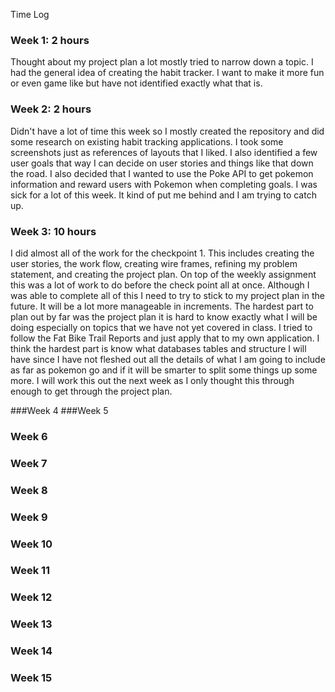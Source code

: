 Time Log
<br />
### Week 1: 2 hours 
Thought about my project plan a lot mostly tried to narrow down a topic. I had 
the general idea of creating the habit tracker. I want to make it more fun or even 
game like but have not identified exactly what that is. 
### Week 2: 2 hours
Didn't have a lot of time this week so I mostly created the repository and did some
research on existing habit tracking applications. I took some screenshots just as references of layouts
that I liked. I also identified a few user goals that way I can decide on user stories and things like 
that down the road. I also decided that I wanted to use the Poke API to get pokemon information and 
reward users with Pokemon when completing goals. I was sick for a lot of this week. It kind of put me 
behind and I am trying to catch up. 
### Week 3: 10 hours 
I did almost all of the work for the checkpoint 1. This includes creating the user stories, the
 work flow, creating wire frames, refining my problem statement, and creating the project plan. On top of 
 the weekly assignment this was a lot of work to do before the check point all at once. Although I was
 able to complete all of this I need to try to stick to my project plan in the future. It will be a lot 
 more manageable in increments. The hardest part to plan out by far was the project plan it is hard to know
 exactly what I will be doing especially on topics that we have not yet covered in class. I tried to 
 follow the Fat Bike Trail Reports and just apply that to my own application. I think the hardest part is 
 know what databases tables and structure I will have since I have not fleshed out all the details of what
 I am going to include as far as pokemon go and if it will be smarter to split some things up some more. I 
 will work this out the next week as I only thought this through enough to get through the project plan. 

###Week 4
###Week 5
### Week 6
### Week 7
### Week 8
### Week 9
### Week 10
### Week 11
### Week 12
### Week 13
### Week 14
### Week 15